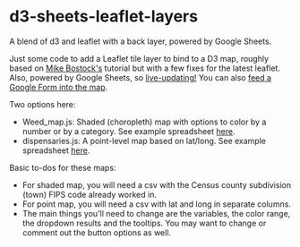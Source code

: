# d3-sheets-leaflet-layers
A blend of d3 and leaflet with a back layer, powered by Google Sheets.

Just some code to add a Leaflet tile layer to bind to a D3 map, roughly based on [Mike Bostock's](https://bost.ocks.org/mike/leaflet/#init) tutorial but with a few fixes for the latest leaflet. Also, powered by Google Sheets, so [live-updating!](https://www.nj.com/news/2019/06/more-and-more-nj-towns-are-banning-plastic-bags-check-out-the-growing-list.html) You can also [feed a Google Form into the map](https://www.nj.com/news/2019/06/what-shore-beach-has-the-most-bennies-vote-and-see-our-live-map-of-the-results.html).

Two options here:
- Weed_map.js: Shaded (choropleth) map with options to color by a number or by a category. See example spreadsheet [here](https://docs.google.com/spreadsheets/d/1wLGxm54vkX2SZ27mIyk77AIMZQQ4QDpsS6E-UwvM2zw/edit?usp=sharing). 
- dispensaries.js: A point-level map based on lat/long. See example spreadsheet [here](https://docs.google.com/spreadsheets/d/1t0wiDRMaqLwCdSWAKMbUTTALJfrS5xHivxrC8gC70lI/edit?usp=sharing).

Basic to-dos for these maps:
- For shaded map, you will need a csv with the Census county subdivision (town) FIPS code already worked in. 
- For point map, you will need a csv with lat and long in separate columns.
- The main things you'll need to change are the variables, the color range, the dropdown results and the tooltips. You may want to change or comment out the button options as well.


